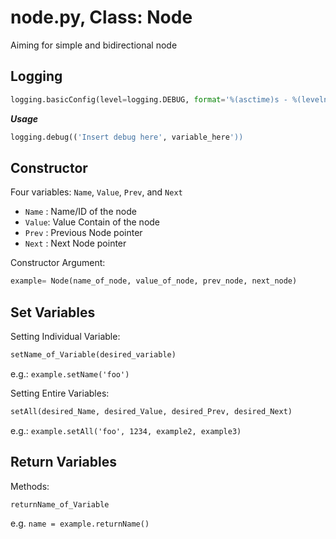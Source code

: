 # node.py, Class: Node
Aiming for simple and bidirectional node

## Logging 
```Python
logging.basicConfig(level=logging.DEBUG, format='%(asctime)s - %(levelname)s - %(message)s')
```
**_Usage_** 
```Python
logging.debug(('Insert debug here', variable_here'))
```

## Constructor
Four variables: `Name`, `Value`, `Prev`, and `Next`
* `Name` : Name/ID of the node
* `Value`: Value Contain of the node
* `Prev` : Previous Node pointer
* `Next` : Next Node pointer

Constructor Argument:
```Python
example= Node(name_of_node, value_of_node, prev_node, next_node)
```

## Set Variables
Setting Individual Variable:
```python
setName_of_Variable(desired_variable)
```
e.g.: `example.setName('foo')`

Setting Entire Variables:
```python
setAll(desired_Name, desired_Value, desired_Prev, desired_Next)
```
e.g.: `example.setAll('foo', 1234, example2, example3)`

## Return Variables
Methods:
```Python
returnName_of_Variable
```
e.g. `name = example.returnName()`
